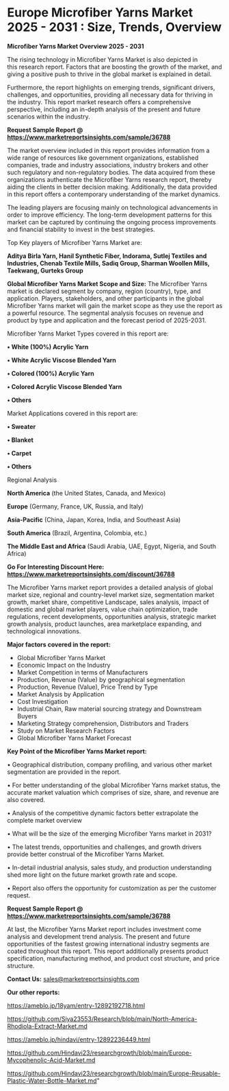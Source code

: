 # Europe Microfiber Yarns Market 2025 - 2031 : Size, Trends, Overview

<Strong> Microfiber Yarns Market Overview 2025 - 2031</strong>

The rising technology in Microfiber Yarns Market is also depicted in this research report. Factors that are boosting the growth of the market, and giving a positive push to thrive in the global market is explained in detail.

Furthermore, the report highlights on emerging trends, significant drivers, challenges, and opportunities, providing all necessary data for thriving in the industry. This report market research offers a comprehensive perspective, including an in-depth analysis of the present and future scenarios within the industry.

<strong>Request Sample Report @ <a href=https://www.marketreportsinsights.com/sample/36788>https://www.marketreportsinsights.com/sample/36788</a></strong>

The market overview included in this report provides information from a wide range of resources like government organizations, established companies, trade and industry associations, industry brokers and other such regulatory and non-regulatory bodies. The data acquired from these organizations authenticate the Microfiber Yarns research report, thereby aiding the clients in better decision making. Additionally, the data provided in this report offers a contemporary understanding of the market dynamics.

The leading players are focusing mainly on technological advancements in order to improve efficiency. The long-term development patterns for this market can be captured by continuing the ongoing process improvements and financial stability to invest in the best strategies.

Top Key players of Microfiber Yarns Market are:

<strong>Aditya Birla Yarn, Hanil Synthetic Fiber, Indorama, Sutlej Textiles and Industries, Chenab Textile Mills, Sadiq Group, Sharman Woollen Mills, Taekwang, Gurteks Group</strong>

<strong><b>Global Microfiber Yarns Market Scope and Size:</b></strong>
The Microfiber Yarns market is declared segment by company, region (country), type, and application. Players, stakeholders, and other participants in the global Microfiber Yarns market will gain the market scope as they use the report as a powerful resource. The segmental analysis focuses on revenue and product by type and application and the forecast period of 2025-2031.

Microfiber Yarns Market Types covered in this report are:

<strong>•  White (100%) Acrylic Yarn

•  White Acrylic Viscose Blended Yarn

•  Colored (100%) Acrylic Yarn

•  Colored Acrylic Viscose Blended Yarn

•  Others</strong>

Market Applications covered in this report are:

<strong>•  Sweater

•  Blanket

•  Carpet

•  Others</strong> 

Regional Analysis

<strong>North America</strong> (the United States, Canada, and Mexico)

<strong>Europe</strong> (Germany, France, UK, Russia, and Italy)

<strong>Asia-Pacific</strong> (China, Japan, Korea, India, and Southeast Asia)

<strong>South America</strong> (Brazil, Argentina, Colombia, etc.)

<strong>The Middle East and Africa</strong> (Saudi Arabia, UAE, Egypt, Nigeria, and South Africa)

<strong>Go For Interesting Discount Here: <a href=https://www.marketreportsinsights.com/discount/36788>https://www.marketreportsinsights.com/discount/36788</a></strong>

The Microfiber Yarns market report provides a detailed analysis of global market size, regional and country-level market size, segmentation market growth, market share, competitive Landscape, sales analysis, impact of domestic and global market players, value chain optimization, trade regulations, recent developments, opportunities analysis, strategic market growth analysis, product launches, area marketplace expanding, and technological innovations.

<strong><b>Major factors covered in the report:</b></strong>
<ul>
  <li>Global Microfiber Yarns Market </li>
  <li>Economic Impact on the Industry</li>
  <li>Market Competition in terms of Manufacturers</li>
  <li>Production, Revenue (Value) by geographical segmentation</li>
  <li>Production, Revenue (Value), Price Trend by Type</li>
  <li>Market Analysis by Application</li>
  <li>Cost Investigation</li>
  <li>Industrial Chain, Raw material sourcing strategy and Downstream Buyers</li>
  <li>Marketing Strategy comprehension, Distributors and Traders</li>
  <li>Study on Market Research Factors</li>
  <li>Global Microfiber Yarns Market Forecast</li>
</ul>

<strong><b>Key Point of the Microfiber Yarns Market report:</b></strong>

• Geographical distribution, company profiling, and various other market segmentation are provided in the report.

• For better understanding of the global Microfiber Yarns market status, the accurate market valuation which comprises of size, share, and revenue are also covered.

• Analysis of the competitive dynamic factors better extrapolate the complete market overview

• What will be the size of the emerging Microfiber Yarns market in 2031?

• The latest trends, opportunities and challenges, and growth drivers provide better construal of the Microfiber Yarns Market.

• In-detail industrial analysis, sales study, and production understanding shed more light on the future market growth rate and scope.

• Report also offers the opportunity for customization as per the customer request.

<strong>Request Sample Report @ <a href=https://www.marketreportsinsights.com/sample/36788>https://www.marketreportsinsights.com/sample/36788</a></strong>

At last, the Microfiber Yarns Market report includes investment come analysis and development trend analysis. The present and future opportunities of the fastest growing international industry segments are coated throughout this report. This report additionally presents product specification, manufacturing method, and product cost structure, and price structure.

<strong>Contact Us:</strong>
sales@marketreportsinsights.com

<strong>Our other reports:</strong>

<a href=https://ameblo.jp/18yam/entry-12892192718.html>https://ameblo.jp/18yam/entry-12892192718.html</a>

<a href=https://github.com/Siya23553/Research/blob/main/North-America-Rhodiola-Extract-Market.md>https://github.com/Siya23553/Research/blob/main/North-America-Rhodiola-Extract-Market.md</a>

<a href=https://ameblo.jp/hindavi/entry-12892236449.html>https://ameblo.jp/hindavi/entry-12892236449.html</a>

<a href=https://github.com/Hindavi23/researchgrowth/blob/main/Europe-Mycophenolic-Acid-Market.md>https://github.com/Hindavi23/researchgrowth/blob/main/Europe-Mycophenolic-Acid-Market.md</a>

<a href=https://github.com/Hindavi23/researchgrowth/blob/main/Europe-Reusable-Plastic-Water-Bottle-Market.md>https://github.com/Hindavi23/researchgrowth/blob/main/Europe-Reusable-Plastic-Water-Bottle-Market.md</a>"
